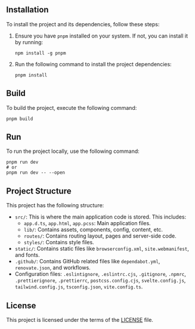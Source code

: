 
## Installation

To install the project and its dependencies, follow these steps:

1.  Ensure you have `pnpm` installed on your system. If not, you can install it by running:

    ```sh-session
    npm install -g pnpm
    ```

2.  Run the following command to install the project dependencies:
    ```sh-session
    pnpm install
    ```

## Build

To build the project, execute the following command:

```sh-session
pnpm build
```

## Run

To run the project locally, use the following command:

```sh-session
pnpm run dev
# or
pnpm run dev -- --open
```

## Project Structure

This project has the following structure:

- `src/`: This is where the main application code is stored. This includes:
  - `app.d.ts`, `app.html`, `app.pcss`: Main application files.
  - `lib/`: Contains assets, components, config, content, etc.
  - `routes/`: Contains routing layout, pages and server-side code.
  - `styles/`: Contains style files.
- `static/`: Contains static files like `browserconfig.xml`, `site.webmanifest`, and fonts.
- `.github/`: Contains GitHub related files like `dependabot.yml`, `renovate.json`, and workflows.
- Configuration files: `.eslintignore`, `.eslintrc.cjs`, `.gitignore`, `.npmrc`, `.prettierignore`, `.prettierrc`, `postcss.config.cjs`, `svelte.config.js`, `tailwind.config.js`, `tsconfig.json`, `vite.config.ts`.
## License

This project is licensed under the terms of the [LICENSE](LICENSE) file.
